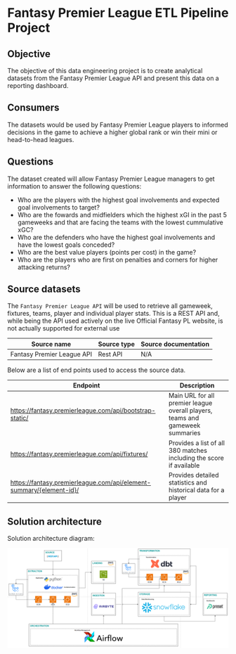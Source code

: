 # Fantasy Premier League ETL Pipeline Project 

## Objective 
The objective of this data engineering project is to create analytical datasets from the Fantasy Premier League API and present this data on a reporting dashboard.

## Consumers 
The datasets would be used by Fantasy Premier League players to informed decisions in the game to achieve a higher global rank or win their mini or head-to-head leagues.

## Questions 
The dataset created will allow Fantasy Premier League managers to get information to answer the following questions:

- Who are the players with the highest goal involvements and expected goal involvements to target?
- Who are the fowards and midfielders which the highest xGI in the past 5 gameweeks and that are facing the teams with the lowest cummulative xGC?
- Who are the defenders who have the highest goal involvements and have the lowest goals conceded?
- Who are the best value players (points per cost) in the game?
- Who are the players who are first on penalties and corners for higher attacking returns?

## Source datasets 
The `Fantasy Premier League API` will be used to retrieve all gameweek, fixtures, teams, player and individual player stats. This is a REST API and, while being the API used actively on the live Official Fantasy PL website, is not actually supported for external use

| Source name | Source type | Source documentation |
| - | - | - |
| Fantasy Premier League API | Rest API | N/A |  

Below are a list of end points used to access the source data.

| Endpoint | Description |
| - | - |
| https://fantasy.premierleague.com/api/bootstrap-static/ | Main URL for all premier league overall players, teams and gameweek summaries |
| https://fantasy.premierleague.com/api/fixtures/ | Provides a list of all 380 matches including the score if available |
| https://fantasy.premierleague.com/api/element-summary/{element-id}/	| Provides detailed statistics and historical data for a player | 

## Solution architecture

Solution architecture diagram: 

![images/architecture.png](images/architecture.png)
